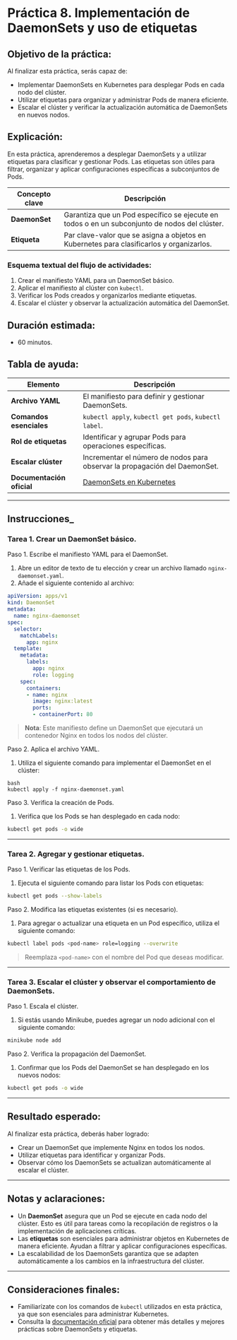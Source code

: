 # Práctica 8. Implementación de DaemonSets y uso de etiquetas

## Objetivo de la práctica:

Al finalizar esta práctica, serás capaz de:

- Implementar DaemonSets en Kubernetes para desplegar Pods en cada nodo del clúster.
- Utilizar etiquetas para organizar y administrar Pods de manera eficiente.
- Escalar el clúster y verificar la actualización automática de DaemonSets en nuevos nodos.

## Explicación:
En esta práctica, aprenderemos a desplegar DaemonSets y a utilizar etiquetas para clasificar y gestionar Pods. Las etiquetas son útiles para filtrar, organizar y aplicar configuraciones específicas a subconjuntos de Pods.

| Concepto clave | Descripción |
| --- | --- |
| **DaemonSet** | Garantiza que un Pod específico se ejecute en todos o en un subconjunto de nodos del clúster. |
| **Etiqueta** | Par clave-valor que se asigna a objetos en Kubernetes para clasificarlos y organizarlos. |

### Esquema textual del flujo de actividades:
1. Crear el manifiesto YAML para un DaemonSet básico.
2. Aplicar el manifiesto al clúster con `kubectl`.
3. Verificar los Pods creados y organizarlos mediante etiquetas.
4. Escalar el clúster y observar la actualización automática del DaemonSet.

## Duración estimada:
- 60 minutos.

## Tabla de ayuda:

| Elemento | Descripción |
| --- | --- |
| **Archivo YAML** | El manifiesto para definir y gestionar DaemonSets. |
| **Comandos esenciales** | `kubectl apply`, `kubectl get pods`, `kubectl label`. |
| **Rol de etiquetas** | Identificar y agrupar Pods para operaciones específicas. |
| **Escalar clúster** | Incrementar el número de nodos para observar la propagación del DaemonSet. |
| **Documentación oficial** | [DaemonSets en Kubernetes](https://kubernetes.io/docs/concepts/workloads/controllers/daemonset/) |

---

## Instrucciones_

### Tarea 1. Crear un DaemonSet básico.

Paso 1. Escribe el manifiesto YAML para el DaemonSet.

1. Abre un editor de texto de tu elección y crear un archivo llamado `nginx-daemonset.yaml`.
2. Añade el siguiente contenido al archivo:

```yaml
apiVersion: apps/v1
kind: DaemonSet
metadata:
  name: nginx-daemonset
spec:
  selector:
    matchLabels:
      app: nginx
  template:
    metadata:
      labels:
        app: nginx
        role: logging
    spec:
      containers:
      - name: nginx
        image: nginx:latest
        ports:
        - containerPort: 80
```
> **Nota**: Este manifiesto define un DaemonSet que ejecutará un contenedor Nginx en todos los nodos del clúster.

Paso 2. Aplica el archivo YAML.

1. Utiliza el siguiente comando para implementar el DaemonSet en el clúster:

```
bash
kubectl apply -f nginx-daemonset.yaml
```

Paso 3. Verifica la creación de Pods.

1. Verifica que los Pods se han desplegado en cada nodo:

```bash
kubectl get pods -o wide
```

---

### Tarea 2. Agregar y gestionar etiquetas.

Paso 1. Verificar las etiquetas de los Pods.

1. Ejecuta el siguiente comando para listar los Pods con etiquetas:

```bash
kubectl get pods --show-labels
```

Paso 2. Modifica las etiquetas existentes (si es necesario).

1. Para agregar o actualizar una etiqueta en un Pod específico, utiliza el siguiente comando:

```bash
kubectl label pods <pod-name> role=logging --overwrite
```
> Reemplaza `<pod-name>` con el nombre del Pod que deseas modificar.

---

### Tarea 3. Escalar el clúster y observar el comportamiento de DaemonSets.

Paso 1. Escala el clúster.

1. Si estás usando Minikube, puedes agregar un nodo adicional con el siguiente comando:

```bash
minikube node add
```

Paso 2. Verifica la propagación del DaemonSet.

1. Confirmar que los Pods del DaemonSet se han desplegado en los nuevos nodos:

```bash
kubectl get pods -o wide
```

---

## Resultado esperado:

Al finalizar esta práctica, deberás haber logrado:

- Crear un DaemonSet que implemente Nginx en todos los nodos.
- Utilizar etiquetas para identificar y organizar Pods.
- Observar cómo los DaemonSets se actualizan automáticamente al escalar el clúster.

---

## Notas y aclaraciones:
- Un **DaemonSet** asegura que un Pod se ejecute en cada nodo del clúster. Esto es útil para tareas como la recopilación de registros o la implementación de aplicaciones críticas.
- Las **etiquetas** son esenciales para administrar objetos en Kubernetes de manera eficiente. Ayudan a filtrar y aplicar configuraciones específicas.
- La escalabilidad de los DaemonSets garantiza que se adapten automáticamente a los cambios en la infraestructura del clúster.

---

## Consideraciones finales:
- Familiarízate con los comandos de `kubectl` utilizados en esta práctica, ya que son esenciales para administrar Kubernetes.
- Consulta la [documentación oficial](https://kubernetes.io/docs/home/) para obtener más detalles y mejores prácticas sobre DaemonSets y etiquetas.
